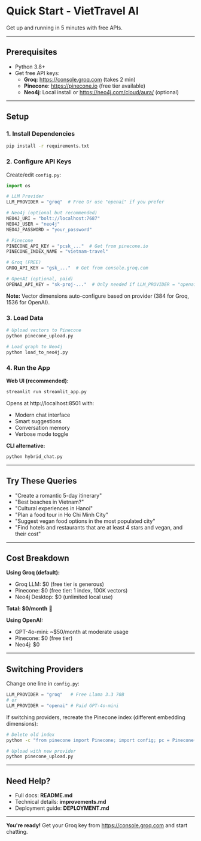 # Quick Start - VietTravel AI

Get up and running in 5 minutes with free APIs.

---

## Prerequisites

- Python 3.8+
- Get free API keys:
  - **Groq**: https://console.groq.com (takes 2 min)
  - **Pinecone**: https://pinecone.io (free tier available)
  - **Neo4j**: Local install or https://neo4j.com/cloud/aura/ (optional)

---

## Setup

### 1. Install Dependencies

```bash
pip install -r requirements.txt
```

### 2. Configure API Keys

Create/edit `config.py`:

```python
import os

# LLM Provider
LLM_PROVIDER = "groq"  # Free Or use "openai" if you prefer

# Neo4j (optional but recommended)
NEO4J_URI = "bolt://localhost:7687"
NEO4J_USER = "neo4j"
NEO4J_PASSWORD = "your_password"

# Pinecone
PINECONE_API_KEY = "pcsk_..."  # Get from pinecone.io
PINECONE_INDEX_NAME = "vietnam-travel"

# Groq (FREE)
GROQ_API_KEY = "gsk_..."  # Get from console.groq.com

# OpenAI (optional, paid)
OPENAI_API_KEY = "sk-proj-..."  # Only needed if LLM_PROVIDER = "openai"
```

**Note:** Vector dimensions auto-configure based on provider (384 for Groq, 1536 for OpenAI).

### 3. Load Data

```bash
# Upload vectors to Pinecone 
python pinecone_upload.py

# Load graph to Neo4j 
python load_to_neo4j.py
```

### 4. Run the App

**Web UI (recommended):**
```bash
streamlit run streamlit_app.py
```
Opens at http://localhost:8501 with:
- Modern chat interface
- Smart suggestions
- Conversation memory
- Verbose mode toggle

**CLI alternative:**
```bash
python hybrid_chat.py
```

---

## Try These Queries

- "Create a romantic 5-day itinerary"
- "Best beaches in Vietnam?"
- "Cultural experiences in Hanoi"
- "Plan a food tour in Ho Chi Minh City"
- "Suggest vegan food options in the most populated city"
- "Find hotels and restaurants that are at least 4 stars and vegan, and their cost"

---

## Cost Breakdown

**Using Groq (default):**
- Groq LLM: $0 (free tier is generous)
- Pinecone: $0 (free tier: 1 index, 100K vectors)
- Neo4j Desktop: $0 (unlimited local use)

**Total: $0/month** 🎉

**Using OpenAI:**
- GPT-4o-mini: ~$50/month at moderate usage
- Pinecone: $0 (free tier)
- Neo4j: $0

---

## Switching Providers

Change one line in `config.py`:

```python
LLM_PROVIDER = "groq"   # Free Llama 3.3 70B
# or
LLM_PROVIDER = "openai" # Paid GPT-4o-mini
```

If switching providers, recreate the Pinecone index (different embedding dimensions):
```bash
# Delete old index
python -c "from pinecone import Pinecone; import config; pc = Pinecone(api_key=config.PINECONE_API_KEY); pc.delete_index(config.PINECONE_INDEX_NAME)"

# Upload with new provider
python pinecone_upload.py
```

---

## Need Help?

- Full docs: **README.md**
- Technical details: **improvements.md**
- Deployment guide: **DEPLOYMENT.md**

---

**You're ready!** Get your Groq key from https://console.groq.com and start chatting.
